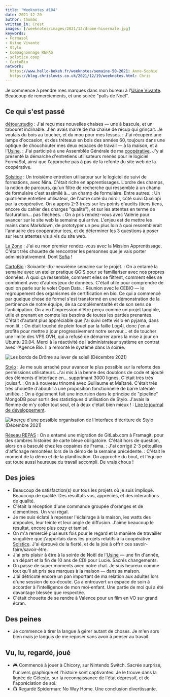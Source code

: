 ```yaml
---
title: "Weeknotes #104"
date: 2021-12-20
author: thomas
written_in: Crest
images: [/weeknotes/images/2021/12/drome-hivernale.jpg]
keywords:
- Formasol
- Usine Vivante
- Stylo
- Compagnonnage REPAS
- solstice.coop
- CartoBio
network:
  https://www.hello-bokeh.fr/weeknotes/semaine-50-2021: Anne-Sophie
  https://blog.chrislowis.co.uk/2021/12/19/weeknotes.html: Chris
---
```


Je commence à prendre mes marques dans mon bureau à l'[Usine Vivante]. Beaucoup de remerciements, et une soirée "pulls de Noël".

<!--more-->

## Ce qui s'est passé

[détour.studio]
: J'ai reçu mes nouvelles chaises — une à bascule, et un tabouret inclinable. J'en avais marre de ma chaise de récup qui grinçait. Je voulais du bois au toucher, et du mou pour mes fesses.
: J'ai récupéré une lampe d'occasion, et des tréteaux en bois des années 60, toujours dans une optique de chouchouter mes deux espaces de travail — à la maison, et à l'[Usine][Usine Vivante].
: J'ai participé à une Assemblée Générale de ma [coopérative][Solstice]. J'y ai présenté la démarche d'entretiens utilisateurs menés pour le logiciel FormaSol, ainsi que l'approche pas à pas de la refonte du site web de la coopérative.

[Solstice]
: Un troisième entretien utilisateur sur le logiciel de suivi de formations, avec Nina. C'était riche en apprentissages. L'ordre des champs, la notion de parcours, qu'un filtre de recherche qui ressemble à un champ de formulaire c'est assimilé à… un champ de formulaire. Entre autres.
: Un quatrième entretien utilisateur, de l'autre coté du miroir, côté suivi Qualiopi par la coopérative. On a appris 2-3 trucs sur les points d'audits (tiens tiens, encore du cahier des charges "qualité"), et sur les attentes en terme de facturation… pas fléchées.
: On a pris rendez-vous avec Valérie pour avancer sur le site web la semaine qui arrive. L'enjeu est de mettre les mains dans Markdown, de prototyper un peu plus loin à quoi ressemblerait l'annuaire des coopérateur·ices, et de déterminer les 3 questions à poser sur leurs attentes vis à vis du site web.

[La Zone]
: J'ai eu mon premier rendez-vous avec la Mission Apprentissage. C'était très chouette de rencontrer les personnes que je vais porter administrativement. Dont [Sofia] !

[CartoBio]
: Soixante-dix-neuvième semaine sur le projet.
: On a entamé la semaine avec un atelier pratique QGIS pour se familiariser avec nos propres données. À quoi ça ressemble, comment elles se filtrent, comment elles se combinent avec d'autres jeux de données. C'était utile pour comprendre de quoi on parle sur le volet Open Data.
: Réunion avec le CEBIO — le regroupement des organismes de certification en bio. Ce qui a commencé par quelque chose de formel s'est transformé en une démonstration de la pertinence de notre équipe, de sa complémentarité et de son sens de l'anticipation. On a eu l'impression d'être perçu comme un projet tangible, utile et prenant en compte les besoins de toutes les parties prenantes. C'était d'autant plus appréciable que j'ai suivi cette visio en pyjama, dans mon lit.
: On était touché de plein fouet par la faille Log4j, donc j'en ai profité pour mettre à jour progressivement notre serveur… et de toucher une limite des VPS OVH, qui a refusé de démarrer après la mise à jour en Ubuntu 20.04. Merci à la réactivité de l'administrateur système en contrat avec l'Agence Bio. Il a remonté le système dans la soirée.

![](/weeknotes/images/2021/12/drome-hivernale.jpg "Les bords de Drôme au lever de soleil (Décembre 2021)")

[Stylo]
: Je me suis arraché pour avancer le plus possible sur la refonte des permissions utilisateurs. J'ai mis à la benne des doublons de code et ajouté des éléments d'interface en… supprimant 3000 lignes. C'était très très jouissif.
: On a à nouveau trinomé avec Guillaume et Maïtané. C'était très très chouette d'aboutir à une proposition fonctionnelle de barre latérale unifiée.
: On a également fait une incursion dans le principe de "pipeline" MongoDB pour sortir des statistiques d'utilisation de Stylo. J'avais la flemme de m'y coller tout seul, et à deux c'était bien mieux !
: [Lire le journal de développement](https://github.com/EcrituresNumeriques/stylo/blob/master/JOURNAL.md#mercredi-15-d%C3%A9cembre).

![](/weeknotes/images/2021/12/stylo-unique-sidebar.png "Aperçu d'une possible organisation de l'interface d'écriture de Stylo (Décembre 2021)")

[Réseau REPAS]
: On a entamé une migration de GitLab.com à Framagit, pour des sombres histoires de carte bleue obligatoire. C'était hors de question, alors on a basculé chez les copaines de Frama.
: J'ai corrigé 2-3 pétouilles d'affichage remontées lors de la démo de la semaine précédente.
: C'était le moment de la démo et de la planification. On approche du bout, et l'équipe est toute aussi heureuse du travail accompli. De vrais chous !

## Des joies

- Beaucoup de satisfaction(s) sur tous les projets où je suis impliqué. Beaucoup de qualité. Des résultats vus, appréciés, et des interactions de qualité.
- C'était la réception d'une commande groupée d'oranges et de clémentines. Un vrai régal.
- Je me suis éclaté à repenser l'éclairage à la maison, les watts des ampoules, leur teinte et leur angle de diffusion. J'aime beaucoup le résultat, encore plus _cozy_ et tamisé.
- On m'a remercié plusieurs fois pour le regard et la manière de travailler singulière que j'apportais dans les projets relatifs à la coopérative [Solstice]. J'ai éprouvé de la fierté, et de la joie à offrir ces savoir-faire/savoir-être.
- J'ai pris plaisir à être à la soirée de Noël de l'[Usine][Usine Vivante] — une fin d'année, un départ et la fin de 10 ans de CDI pour Lucie. Sacrés changements.
- On passe de super moments avec notre chat. Je suis heureux comme tout qu'il ait pris ses marques à la maison — dans sa maison.
- J'ai détricoté encore un pan important de ma relation aux adultes lors d'une session de co-écoute. Ça a entrouvert un espace de soin à accorder à l'intelligence de mon moi-enfant. Une partie de moi qui a été davantage blessée que respectée.
- C'était chouette de se rendre à Valence pour un film en VO sur grand écran.

## Des peines

- Je commence à tirer la langue à gérer autant de choses. Je m'en sors bien mais je languis de me reposer sans avoir à penser au travail.

## Vu, lu, regardé, joué

- 🎮 Commencé à jouer à Chicory, sur Nintendo Switch. Sacrée surprise, l'univers graphique et l'histoire sont captivantes. Je le trouve dans la lignée de Céleste, sur la reconnaissance de l'état dépressif, et de l'appréciation de soi.
- 📺 Regardé Spiderman: No Way Home. Une conclusion divertissante.

[détour.studio]: /
[Solstice]: https://solstice.coop/
[Stylo]: https://github.com/EcrituresNumeriques/stylo
[CartoBio]: https://cartobio.org/
[Usine Vivante]: https://www.usinevivante.org
[La Zone]: http://la.zone
[YesWiki]: https://yeswiki.net
[NatureProgres]: http://np26.fr/
[Réseau REPAS]: http://www.reseaurepas.free.fr/

[Noémie]: https://noemiegirard.co
[Juliette]: https://twitter.com/ju_net01
[Sofia]: https://twitter.com/sofiaboulaarab
[Guillaume]: https://www.yuzutech.fr/
[Antoine]: https://www.quaternum.net/
[Yannick]: https://elsif.fr/
[Basile]: https://basilesimon.fr/
[Maïtané]: https://maiwann.net/
[Laurent]: https://cocotier.xyz/
[Audrey]: https://fr.linkedin.com/in/audreybramy
